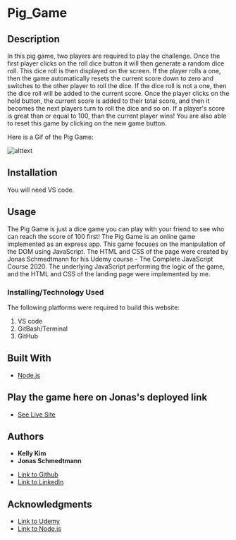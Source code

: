 # Pig_Game

## Description

In this pig game, two players are required to play the challenge. Once the first player clicks on the roll dice button it will then generate a random dice roll. This dice roll is then displayed on the screen. If the player rolls a one, then the game automatically resets the current score down to zero and switches to the other player to roll the dice. If the dice roll is not a one, then the dice roll will be added to the current score. Once the player clicks on the hold button, the current score is added to their total score, and then it becomes the next players turn to roll the dice and so on. If a player's score is great than or equal to 100, than the current player wins! You are also able to reset this game by clicking on the new game button.

Here is a Gif of the Pig Game:

![alttext](pigGame.gif)

## Installation

You will need VS code.

## Usage

The Pig Game is just a dice game you can play with your friend to see who can reach the score of 100 first! The Pig Game is an online game implemented as an express app. This game focuses on the manipulation of the DOM using JavaScript. The HTML and CSS of the page were created by Jonas Schmedtmann for his Udemy course - The Complete JavaScript Course 2020. The underlying JavaScript performing the logic of the game, and the HTML and CSS of the landing page were implemented by me.

### Installing/Technology Used

The following platforms were required to build this website:

1. VS code
2. GitBash/Terminal
3. GitHub

## Built With

- [Node.js](https://nodejs.dev/learn/the-package-json-guide)

## Play the game here on Jonas's deployed link

- [See Live Site](https://pig-game-v2.netlify.app)

## Authors

- **Kelly Kim**
- **Jonas Schmedtmann**

* [Link to Github](https://github.com/kellykim831)
* [Link to LinkedIn](https://www.linkedin.com/in/realtorkellykim/)

## Acknowledgments

- [Link to Udemy](https://www.udemy.com)
- [Link to Node.js](https://nodejs.org/en/)
